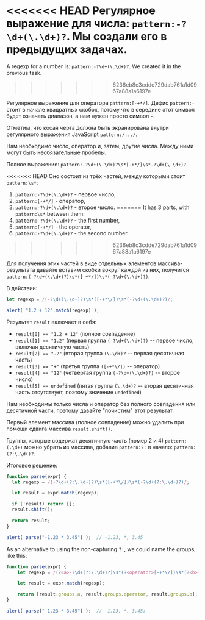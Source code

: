 <<<<<<< HEAD
Регулярное выражение для числа: `pattern:-?\d+(\.\d+)?`. Мы создали его в предыдущих задачах.
=======
A regexp for a number is: `pattern:-?\d+(\.\d+)?`. We created it in the previous task.
>>>>>>> 6236eb8c3cdde729dab761a1d0967a88a1a6197e

Регулярное выражение для оператора `pattern:[-+*/]`. Дефис `pattern:-` стоит в начале квадратных скобок, потому что в середине этот символ будет означать диапазон, а нам нужен просто символ `-`.

Отметим, что косая черта должна быть экранирована внутри регулярного выражения JavaScript `pattern:/.../`.

Нам необходимо число, оператор и, затем, другие числа. Между ними могут быть необязательные пробелы.

Полное выражение: `pattern:-?\d+(\.\d+)?\s*[-+*/]\s*-?\d+(\.\d+)?`.

<<<<<<< HEAD
Оно состоит из трёх частей, между которыми стоит `pattern:\s*`:
1. `pattern:-?\d+(\.\d+)?` - первое число,
1. `pattern:[-+*/]` - оператор,
1. `pattern:-?\d+(\.\d+)?` - второе число.
=======
It has 3 parts, with `pattern:\s*` between them:
1. `pattern:-?\d+(\.\d+)?` - the first number,
2. `pattern:[-+*/]` - the operator,
3. `pattern:-?\d+(\.\d+)?` - the second number.
>>>>>>> 6236eb8c3cdde729dab761a1d0967a88a1a6197e

Для получения этих частей в виде отдельных элементов массива-результата давайте вставим скобки вокруг каждой из них, получится `pattern:(-?\d+(\.\d+)?)\s*([-+*/])\s*(-?\d+(\.\d+)?)`.

В действии:

```js run
let regexp = /(-?\d+(\.\d+)?)\s*([-+*\/])\s*(-?\d+(\.\d+)?)/;

alert( "1.2 + 12".match(regexp) );
```

Результат `result` включает в себя:

- `result[0] == "1.2 + 12"` (полное совпадение)
- `result[1] == "1.2"` (первая группа `(-?\d+(\.\d+)?)` -- первое число, включая десятичную часть)
- `result[2] == ".2"` (вторая группа `(\.\d+)?` -- первая десятичная часть)
- `result[3] == "+"` (третья группа `([-+*\/])` -- оператор)
- `result[4] == "12"` (четвёртая группа `(-?\d+(\.\d+)?)` -- второе число)
- `result[5] == undefined` (пятая группа `(\.\d+)?` -- вторая десятичная часть отсутствует, поэтому значение `undefined`)

Нам необходимы только числа и оператор без полного совпадения или десятичной части, поэтому давайте "почистим" этот результат.

Первый элемент массива (полное совпадение) можно удалить при помощи сдвига массива `result.shift()`.

Группы, которые содержат десятичную часть (номер 2 и 4) `pattern:(.\d+)` можно убрать из массива, добавив `pattern:?:` в начало: `pattern:(?:\.\d+)?`.

Итоговое решение:

```js run
function parse(expr) {
  let regexp = /(-?\d+(?:\.\d+)?)\s*([-+*\/])\s*(-?\d+(?:\.\d+)?)/;

  let result = expr.match(regexp);

  if (!result) return [];
  result.shift();

  return result;
}

alert( parse("-1.23 * 3.45") );  // -1.23, *, 3.45
```

As an alternative to using the non-capturing `?:`, we could name the groups, like this:

```js run
function parse(expr) {
	let regexp = /(?<a>-?\d+(?:\.\d+)?)\s*(?<operator>[-+*\/])\s*(?<b>-?\d+(?:\.\d+)?)/;

	let result = expr.match(regexp);

	return [result.groups.a, result.groups.operator, result.groups.b];
}

alert( parse("-1.23 * 3.45") );  // -1.23, *, 3.45;
```